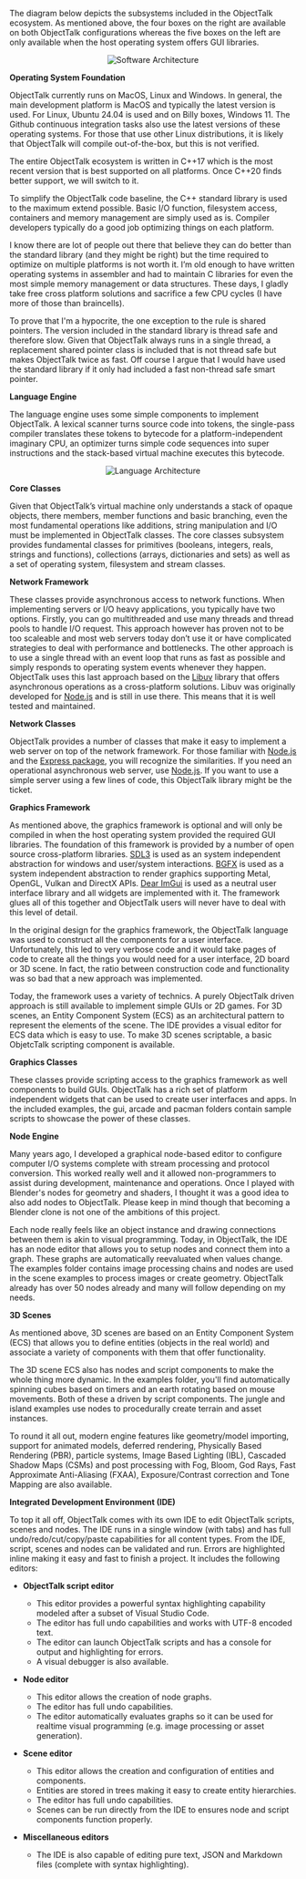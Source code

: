 The diagram below depicts the subsystems included in the ObjectTalk ecosystem.
As mentioned above, the four boxes on the right are available on both ObjectTalk
configurations whereas the five boxes on the left are only available when the
host operating system offers GUI libraries.

<div align="center">

![Software Architecture](img/software-architecture.png)

</div>

**Operating System Foundation**

ObjectTalk currently runs on MacOS, Linux and Windows. In general, the main development
platform is MacOS and typically the latest version is used.
For Linux, Ubuntu 24.04 is used and on Billy boxes, Windows 11. The Github continuous
integration tasks also use the latest versions of these operating systems. For those
that use other Linux distributions, it is likely that ObjectTalk will compile out-of-the-box,
but this is not verified.

The entire ObjectTalk ecosystem is written in C++17 which is the most recent version that
is best supported on all platforms. Once C++20 finds better support, we will switch to it.

To simplify the ObjectTalk code baseline, the C++ standard library is used to the maximum
extend possible. Basic I/O function, filesystem access, containers and memory management
are simply used as is. Compiler developers typically do a good job optimizing things on each platform.

I know there are lot of people out there that believe they can do better than the standard library
(and they might be right) but the time required to optimize on multiple platforms is not worth it.
I’m old enough to have written operating systems in assembler and had to maintain C libraries
for even the most simple memory management or data structures. These days, I gladly take free
cross platform solutions and sacrifice a few CPU cycles (I have more of those than braincells).

To prove that I'm a hypocrite, the one exception to the rule is shared pointers. The version
included in the standard library is thread safe and therefore slow. Given that ObjectTalk always
runs in a single thread, a replacement shared pointer class is included that is not thread safe but
makes ObjectTalk twice as fast. Off course I argue that I would have used the standard library
if it only had included a fast non-thread safe smart pointer.

**Language Engine**

The language engine uses some simple components to implement ObjectTalk. A lexical scanner turns
source code into tokens, the single-pass compiler translates these tokens to bytecode for a
platform-independent imaginary CPU, an optimizer turns simple code sequences into super instructions
and the stack-based virtual machine executes this bytecode.

<div align="center">

![Language Architecture](img/language-architecture.png)

</div>

**Core Classes**

Given that ObjectTalk’s virtual machine only understands a stack of opaque objects, there members,
member functions and basic branching, even the most fundamental operations like additions,
string manipulation and I/O must be implemented in ObjectTalk classes. The core classes subsystem
provides fundamental classes for primitives (booleans, integers, reals, strings and functions),
collections (arrays, dictionaries and sets) as well as a set of operating system, filesystem and
stream classes.

**Network Framework**

These classes provide asynchronous access to network functions.
When implementing servers or I/O heavy applications, you typically have two options. Firstly,
you can go multithreaded and use many threads and thread pools to handle I/O request.
This approach however has proven not to be too scaleable and most web servers today don’t use it
or have complicated strategies to deal with performance and bottlenecks. The other approach is
to use a single thread with an event loop that runs as fast as possible and simply responds to
operating system events whenever they happen. ObjectTalk uses this last approach based on the
[Libuv](http://docs.libuv.org/) library that offers asynchronous operations as a cross-platform
solutions. Libuv was originally developed for [Node.js](https://nodejs.org/) and is still in use
there. This means that it is well tested and maintained.

**Network Classes**

ObjectTalk provides a number of classes that make it easy to implement a web server on top of
the network framework. For those familiar with [Node.js](https://nodejs.org/) and the
[Express package](https://expressjs.com), you will recognize the similarities. If you need an
operational asynchronous web server, use [Node.js](https://nodejs.org/). If you want to use a
simple server using a few lines of code, this ObjectTalk library might be the ticket.

**Graphics Framework**

As mentioned above, the graphics framework is optional and will only be compiled in when the
host operating system provided the required GUI libraries. The foundation of this framework
is provided by a number of open source cross-platform libraries. [SDL3](https://github.com/libsdl-org/SDL)
is used as an system independent abstraction for windows and user/system interactions.
[BGFX](https://github.com/bkaradzic/bgfx) is used as a system independent abstraction to render
graphics supporting Metal, OpenGL, Vulkan and DirectX APIs. [Dear ImGui](https://github.com/ocornut/imgui)
is used as a neutral user interface library and all widgets are implemented with it.
The framework glues all of this together and ObjectTalk users will never have to deal with this level of detail.

In the original design for the graphics framework, the ObjectTalk language was used to construct all
the components for a user interface. Unfortunately, this led to very verbose code and it would take
pages of code to create all the things you would need for a user interface, 2D board or 3D scene.
In fact, the ratio between construction code and functionality was so bad that a new approach was implemented.

Today, the framework uses a variety of technics. A purely ObjectTalk driven approach is still
available to implement simple GUIs or 2D games. For 3D scenes, an Entity Component System (ECS)
as an architectural pattern to represent the elements of the scene. The IDE provides a visual
editor for ECS data which is easy to use. To make 3D scenes scriptable, a basic ObjetcTalk scripting
component is available.

**Graphics Classes**

These classes provide scripting access to the graphics framework as well components to build GUIs.
ObjectTalk has a rich set of platform independent widgets that can be used to create user interfaces and apps.
In the included examples, the gui, arcade and pacman folders contain sample scripts to showcase
the power of these classes.

**Node Engine**

Many years ago, I developed a graphical node-based editor to configure computer I/O systems complete
with stream processing and protocol conversion. This worked really well and it allowed non-programmers
to assist during development, maintenance and operations. Once I played with Blender's nodes for geometry
and shaders, I thought it was a good idea to also add nodes to ObjectTalk. Please keep in mind though
that becoming a Blender clone is not one of the ambitions of this project.

Each node really feels like an object instance and drawing connections between them is akin to visual
programming. Today, in ObjectTalk, the IDE has an node editor that allows you to setup nodes and connect
them into a graph. These graphs are automatically reevaluated when values change. The examples folder
contains image processing chains and nodes are used in the scene examples to process images or create geometry.
ObjectTalk already has over 50 nodes already and many will follow depending on my needs.

**3D Scenes**

As mentioned above, 3D scenes are based on an Entity Component System (ECS) that allows you to define
entities (objects in the real world) and associate a variety of components with them that offer functionality.

The 3D scene ECS also has nodes and script components to make the whole thing more dynamic. In the
examples folder, you'll find automatically spinning cubes based on timers and an earth rotating based
on mouse movements. Both of these a driven by script components. The jungle and island examples use
nodes to procedurally create terrain and asset instances.

To round it all out, modern engine features like geometry/model importing, support for animated models,
deferred rendering, Physically Based Rendering (PBR), particle systems, Image Based Lighting (IBL),
Cascaded Shadow Maps (CSMs) and post processing with Fog, Bloom, God Rays, Fast Approximate Anti-Aliasing (FXAA),
Exposure/Contrast correction and Tone Mapping are also available.

**Integrated Development Environment (IDE)**

To top it all off, ObjectTalk comes with its own IDE to edit ObjectTalk scripts, scenes and nodes.
The IDE runs in a single window (with tabs) and has full undo/redo/cut/copy/paste capabilities
for all content types. From the IDE, script, scenes and nodes can be validated and run.
Errors are highlighted inline making it easy and fast to finish a project. It includes the
following editors:

- **ObjectTalk script editor**
	- This editor provides a powerful syntax highlighting capability modeled after a subset of Visual Studio Code.
	- The editor has full undo capabilities and works with UTF-8 encoded text.
	- The editor can launch ObjectTalk scripts and has a console for output and highlighting for errors.
	- A visual debugger is also available.

- **Node editor**
	- This editor allows the creation of node graphs.
	- The editor has full undo capabilities.
	- The editor automatically evaluates graphs so it can be used for realtime visual programming (e.g. image processing or asset generation).

- **Scene editor**
	- This editor allows the creation and configuration of entities and components.
	- Entities are stored in trees making it easy to create entity hierarchies.
	- The editor has full undo capabilities.
	- Scenes can be run directly from the IDE to ensures node and script components function properly.

- **Miscellaneous editors**
	- The IDE is also capable of editing pure text, JSON and Markdown files (complete with syntax highlighting).
